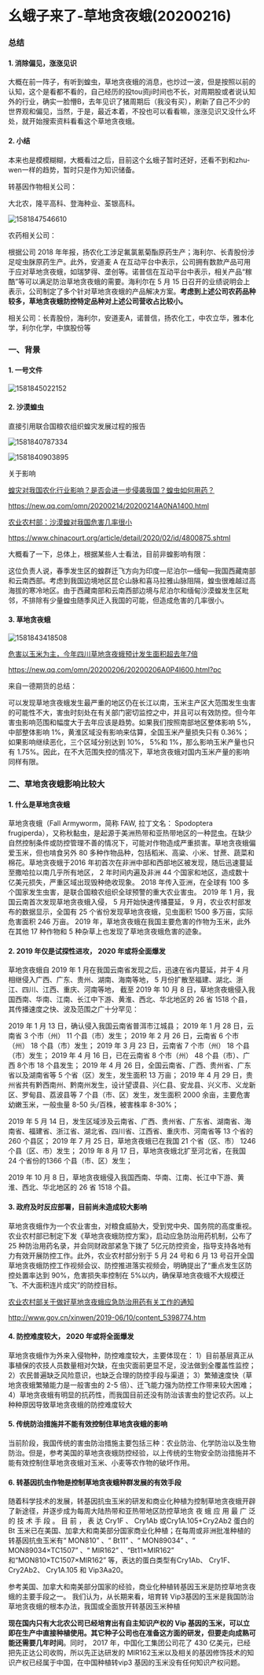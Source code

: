 # 幺蛾子来了-草地贪夜蛾(20200216)



### 总结

#### 1. 消除偏见，涨涨见识

大概在前一阵子，有听到蝗虫，草地贪夜蛾的消息，也炒过一波，但是按照以前的认知，这个是看都不看的，自己经历的投tou资ji时间也不长，对周期股或者说认知外的行业，确实一脸懵B，去年见识了猪周期后（我没有买），刷新了自己不少的世界观和偏见，当然，于是，最近本着，不投也可以看看嘛，涨涨见识又没什么坏处，就开始搜索资料看看这个草地贪夜蛾。



#### 2. 小结

本来也是模模糊糊，大概看过之后，目前这个幺蛾子暂时还好，还看不到和zhu-wen一样的趋势，暂时只是作为知识储备。



转基因作物相关公司：

大北农，隆平高科、登海种业、荃银高科。

![1581847546610](草地贪夜蛾.assets/1581847546610.png)



农药相关公司：

根据公司 2018 年年报，扬农化工涉足氟氯氰菊酯原药生产；海利尔、长青股份涉足啶虫脒原药生产。此外，安道麦 A 在互动平台中表示，公司拥有数款产品可用于应对草地贪夜蛾，如瑞梦得、垄创等。诺普信在互动平台中表示，相关产品“稼酷”等可以满足防治草地贪夜蛾的需要。海利尔在 5 月 15 日召开的业绩说明会上表示，公司制定了多个针对草地贪夜蛾的产品解决方案。**考虑到上述公司农药品种较多，草地贪夜蛾防控特定品种对上述公司营收占比较小。**

相关公司：长青股份，海利尔，安道麦A，诺普信，扬农化工，中农立华，雅本化学，利尔化学，中旗股份等





### 一、背景

#### 1. 一号文件

![1581845022152](草地贪夜蛾.assets/1581845022152.png)



#### 2. 沙漠蝗虫

直接引用联合国粮农组织蝗灾发展过程的报告 

![1581840787334](草地贪夜蛾.assets/1581840787334.png)

![1581840903895](草地贪夜蛾.assets/1581840903895.png)



关于影响

[蝗灾对我国农化行业影响？是否会进一步侵袭我国？蝗虫如何用药？](https://new.qq.com/omn/20200214/20200214A0NA1400.html)

https://new.qq.com/omn/20200214/20200214A0NA1400.html



[农业农村部：沙漠蝗对我国危害几率很小](https://www.chinacourt.org/article/detail/2020/02/id/4800875.shtml)

https://www.chinacourt.org/article/detail/2020/02/id/4800875.shtml

大概看了一下，总体上，根据某些人士看法，目前非蝗影响有限：

这位负责人说，春季发生区的蝗群迁飞方向为印度—尼泊尔—缅甸—我国西藏南部和云南西部。考虑到我国边境地区昆仑山脉和喜马拉雅山脉阻隔，蝗虫很难越过高海拔的寒冷地区。由于西藏南部和云南西部边境与尼泊尔和缅甸沙漠蝗发生区毗邻，不排除有少量蝗虫随季风迁入我国的可能，但造成危害的几率很小。



#### 3. 草地贪夜蛾

![1581843418508](草地贪夜蛾.assets/1581843418508.png)



[危害以玉米为主，今年四川草地贪夜蛾预计发生面积超去年7倍](https://new.qq.com/omn/20200206/20200206A0P4I600.html?pc)

https://new.qq.com/omn/20200206/20200206A0P4I600.html?pc



来自一德期货的总结：

可以发现草地贪夜蛾发生最严重的地区仍在长江以南，玉米主产区大范围发生虫害的可能性不大，害虫时刻处在有关部门密切监控之中，并且可以有效防控。但今年害虫影响范围和幅度大于去年应该是趋势。如果我们按照南部地区整体影响 5%，中部整体影响 1%，黄淮区域没有影响来估算，全国玉米产量损失只有 0.36%；如果影响继续恶化，三个区域分别达到 10%， 5%和 1%，那么影响玉米产量也只有 1.75%。因此，在不大范围失控的情况下，草地贪夜蛾对国内玉米产量的影响同样有限。 



### 二、草地贪夜蛾影响比较大

#### 1. 什么是草地贪夜蛾

草地贪夜蛾（Fall Armyworm，简称 FAW, 拉丁文名： Spodoptera frugiperda），又称秋黏虫，是起源于美洲热带和亚热带地区的一种昆虫。在缺少自然控制条件或防控管理不善的情况下，可能对作物造成严重损害。草地贪夜蛾偏爱玉米，但也啃食另外 80 多种作物品种，包括稻米、高粱、小米、甘蔗、蔬菜和棉花。草地贪夜蛾于2016 年初首次在非洲中部和西部地区被发现，随后迅速蔓延至撒哈拉以南几乎所有地区， 2 年时间内遍及非洲 44 个国家和地区，造成数十亿美元损失，严重区域出现毁种绝收现象。 2018 年传入亚洲，在全球有 100 多个国家发生虫害，是联合国粮农组织全球预警的重大农业害虫。
2019 年 1 月，我国云南首次发现草地贪夜蛾入侵， 5 月开始快速传播蔓延， 9 月，农业农村部发布的数据显示，全国有 25 个省份发现草地贪夜蛾，见虫面积 1500 多万亩，实际危害面积 246 万亩。 2019 年，草地贪夜蛾在我国主要危害的作物为玉米，此外在其他 17 种作物和 5 种杂草上也发现了草地贪夜蛾危害的迹象。 



#### 2. 2019 年仅是试探性进攻， 2020 年或将全面爆发 

草地贪夜蛾自 2019 年 1 月在我国云南省发现之后，迅速在省内蔓延，并于 4 月相继侵入广西、广东、贵州、湖南、海南等地， 5 月份扩散至福建、湖北、浙江、四川、江西、重庆、河南等地， 截至 2019 年 10 月 8 日，草地贪夜蛾侵入我国西南、华南、江南、长江中下游、黄淮、西北、华北地区的 26 省 1518 个县， 其传播速度之快、波及范围之广十分罕见： 

2019 年 1 月 13 日，确认侵入我国云南省普洱市江城县；
2019 年 1 月 28 日，云南省 3 个市（州） 11 个县（市）发生；
2019 年 2 月 26 日，云南省 6 个市（州） 18 个县（市）发生；
2019 年 3 月 23 日，云南省 7 个市（州） 18 个县（市）发生；
2019 年 4 月 16 日，已在云南省 8 个市（州） 48 个县（市）、广西 8个市 18 个县发生；
2019 年 4 月 26 日，全国云南省、广西、贵州省、广东省以及湖南省等 5 个省（区）发生，发生面积 13 万亩；
2019 年 4 月 29 日，贵州省共有黔西南州、黔南州发生，设计望谟县、兴仁县、安龙县、兴义市、义龙新区、罗甸县、荔波县等 7 个县（市、区）发生，发生面积 2000 余亩，主要危害幼嫩玉米，一般虫量 8-50 头/百株，被害株率 8-30%； 

2019 年 5 月 14 日，发生区域涉及云南省、广西、贵州省、广东省、湖南省、海南省、福建省、浙江省、湖北省、四川省、江西省、重庆市、河南省等 13 个省的 260 个县区；
2019 年 7 月 25 日，草地贪夜蛾已在我国 21 个省（区、市） 1246 个县（区、市）发生；
2019 年 8 月 17 日，草地贪夜蛾北扩至河北省，在我国 24 个省份的1366 个县（市、区）发生； 

2019 年 10 月 8 日，草地贪夜蛾侵入我国西南、华南、江南、长江中下游、黄淮、西北、华北地区的 26 省 1518 个县。 



#### 3. 政府及时反应部署，目前尚未造成较大影响 

草地贪夜蛾作为一个农业害虫，对粮食威胁大，受到党中央、国务院的高度重视。农业农村部已制定下发《草地贪夜蛾防控方案》，启动应急防治用药机制，公布了 25 种防治用药名录，并会同财政部紧急下拨了 5亿元防控资金，指导支持各地有力有效开展防控工作。此外，农业农村部分别于 5 月 24 号和 6 月 13 号召开全国草地贪夜蛾防控工作视频会议、防控推进落实视频会，明确提出了“重点发生区防控处置率达到 90%，危害损失率控制在 5%以内，确保草地贪夜蛾不大规模迁飞、不大面积连片成灾”的防控目标。 



[农业农村部关于做好草地贪夜蛾应急防治用药有关工作的通知](http://www.gov.cn/xinwen/2019-06/10/content_5398774.htm)

http://www.gov.cn/xinwen/2019-06/10/content_5398774.htm



#### 4. 防控难度较大， 2020 年或将全面爆发 

草地贪夜蛾作为外来入侵物种，防控难度较大，主要体现在： 1）目前基层真正从事植保的农技人员数量相对欠缺，在虫灾面前更显不足，没法做到全覆盖性监控； 2）农民普遍缺乏风险意识，也缺乏合理的防控手段与渠道； 3）繁殖速度快（草地贪夜蛾繁殖能力是一般害虫的 2-5 倍）、迁飞能力强为防控工作带来较大困难； 4）草地贪夜蛾有明显的抗药性，而我国目前还没有防治该害虫的登记农药。以上种种原因导致草地贪夜蛾的防控难度较大 



#### 5. 传统防治措施并不能有效控制住草地贪夜蛾的影响 

当前阶段，我国传统的害虫防治措施主要包括三种：农业防治、化学防治以及生物防治。但是，参考美国的草地贪夜蛾防控经验，以上传统的生物安全防治措施并不能有效控制住草地贪夜蛾对玉米、小麦等农作物的破坏作用。 



#### 6. 转基因抗虫作物是控制草地贪夜蛾种群发展的有效手段 

随着科学技术的发展，转基因抗虫玉米的研发和商业化种植为控制草地贪夜蛾开辟了新途径，并逐步成为每周大陆热带和亚热带地区防控草地贪 夜 蛾 应 用 最 广 泛 的 技 术 手 段 。 目 前 ， 表 达 Cry1F 、 Cry1Ab 或Cry1A.105+Cry2Ab2 蛋白的 Bt 玉米已在美国、加拿大和南美部分国家商业化种植；在每周或非洲批准种植的转基因抗虫玉米有“ MON810” 、“ Bt11” 、“ MON89034” 、“ MON89034×TC1507” 、“ MIR162” 、“Bt11×MIR162” 和“MON810×TC1507×MIR162” 等，表达的蛋白类型有Cry1Ab、 Cry1F、 Cry2Ab2、 Cry1A.105 和 Vip3Aa20。

参考美国、加拿大和南美部分国家的经验，商业化种植转基因玉米是防控草地贪夜蛾的主要手段之一。 我们认为，从长期来看，培育转 Vip3基因的玉米是我国防治草地贪夜蛾的根本办法，我国或全面放开转基因玉米种植 



**现在国内只有大北农公司已经培育出有自主知识产权的 Vip 基因的玉米，可以立即在生产中直接种植使用。其它种子公司也在准备这方面的研发，但要走向成熟可能还需要几年时间**。同时， 2017 年，中国化工集团公司花了 430 亿美元，已经把先正达公司收购，所以先正达研发的 MIR162玉米以及相关的基因修饰技术的知识产权已经属于中国，在中国种植转vip3 基因的玉米没有任何知识产权问题。 















